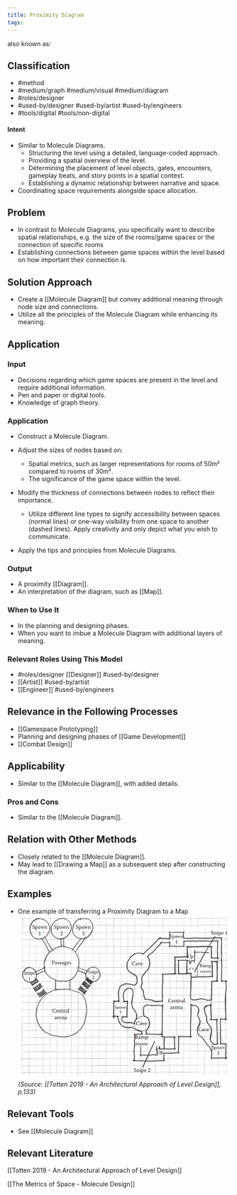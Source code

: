 ```yaml
---
title: Proximity Diagram
tags:
---
```



also known as: 

## Classification
- #method 
- #medium/graph #medium/visual #medium/diagram 
- #roles/designer 
- #used-by/designer #used-by/artist #used-by/engineers 
- #tools/digital #tools/non-digital 

#### Intent

- Similar to Molecule Diagrams.
    - Structuring the level using a detailed, language-coded approach.
    - Providing a spatial overview of the level.
    - Determining the placement of level objects, gates, encounters, gameplay beats, and story points in a spatial context.
    - Establishing a dynamic relationship between narrative and space.
- Coordinating space requirements alongside space allocation.

## Problem

- In contrast to Molecule Diagrams, you specifically want to describe spatial relationships, e.g. the size of the rooms/game spaces or the connection of specific rooms
- Establishing connections between game spaces within the level based on how important their connection is.

## Solution Approach

- Create a [[Molecule Diagram]] but convey additional meaning through node size and connections.
- Utilize all the principles of the Molecule Diagram while enhancing its meaning.

## Application

### Input

- Decisions regarding which game spaces are present in the level and require additional information.
- Pen and paper or digital tools.
- Knowledge of graph theory.

### Application

- Construct a Molecule Diagram.
    
- Adjust the sizes of nodes based on:
    
    - Spatial metrics, such as larger representations for rooms of 50m² compared to rooms of 30m².
    - The significance of the game space within the level.
      
- Modify the thickness of connections between nodes to reflect their importance.
    
    - Utilize different line types to signify accessibility between spaces (normal lines) or one-way visibility from one space to another (dashed lines). Apply creativity and only depict what you wish to communicate.
      
- Apply the tips and principles from Molecule Diagrams.
    

### Output

- A proximity [[Diagram]].
- An interpretation of the diagram, such as [[Map]].

### When to Use It

- In the planning and designing phases.
- When you want to imbue a Molecule Diagram with additional layers of meaning.

### Relevant Roles Using This Model

- #roles/designer [[Designer]] #used-by/designer
- [[Artist]] #used-by/artist
- [[Engineer]] #used-by/engineers

## Relevance in the Following Processes

- [[Gamespace Prototyping]]
- Planning and designing phases of [[Game Development]]
- [[Combat Design]]

## Applicability

- Similar to the [[Molecule Diagram]], with added details.

### Pros and Cons

- Similar to the [[Molecule Diagram]].

## Relation with Other Methods

- Closely related to the [[Molecule Diagram]].
- May lead to [[Drawing a Map]] as a subsequent step after constructing the diagram.
  
## Examples

- One example of transferring a Proximity Diagram to a Map
  ![](assets/proximitydiagram.png)
  _(Source: [[Totten 2019 - An Architectural Approach of Level Design]], p.133)_

## Relevant Tools
- See [[Molecule Diagram]]

## Relevant Literature

[[Totten 2019 - An Architectural Approach of Level Design]]

[[The Metrics of Space - Molecule Design]]
